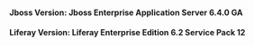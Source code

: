 #### Jboss Version: Jboss Enterprise Application Server 6.4.0 GA
#### Liferay Version: Liferay Enterprise Edition 6.2 Service Pack 12

